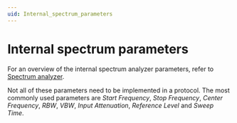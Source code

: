 ```yaml
---
uid: Internal_spectrum_parameters
---
```


# Internal spectrum parameters

For an overview of the internal spectrum analyzer parameters, refer to [Spectrum analyzer](xref:Spectrum_analyzer).

Not all of these parameters need to be implemented in a protocol. The most commonly used parameters are *Start Frequency*, *Stop Frequency*, *Center Frequency*, *RBW*, *VBW*, *Input Attenuation*, *Reference Level* and *Sweep Time*.
